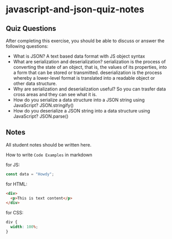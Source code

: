 # javascript-and-json-quiz-notes

## Quiz Questions

After completing this exercise, you should be able to discuss or answer the following questions:

- What is JSON?
A text based data format with JS object syntax
- What are serialization and deserialization?
 serialization is the process of converting the state of an object, that is, the values of its properties, into a form that can be stored or transmitted.
 deserialization is the process whereby a lower-level format is translated into a readable object or other data structure.
- Why are serialization and deserialization useful?
So you can trasfer data cross areas and they can see what it is.
- How do you serialize a data structure into a JSON string using JavaScript?
JSON.stringify()
- How do you deserialize a JSON string into a data structure using JavaScript?
JSON.parse()
## Notes

All student notes should be written here.


How to write `Code Examples` in markdown

for JS:

```javascript
const data = "Howdy";
```

for HTML:

```html
<div>
  <p>This is text content</p>
</div>
```

for CSS:

```css
div {
  width: 100%;
}
```
